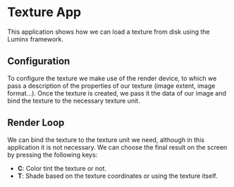 # Texture App
This application shows how we can load a texture from disk using the Luminx framework.

## Configuration
To configure the texture we make use of the render device, to which we pass a description of the properties of our texture (image extent, image format...). Once the texture is created, we pass it the data of our image and bind the texture to the necessary texture unit.

## Render Loop
We can bind the texture to the texture unit we need, although in this application it is not necessary. We can choose the final result on the screen by pressing the following keys:

- **C**: Color tint the texture or not.
- **T**: Shade based on the texture coordinates or using the texture itself.
